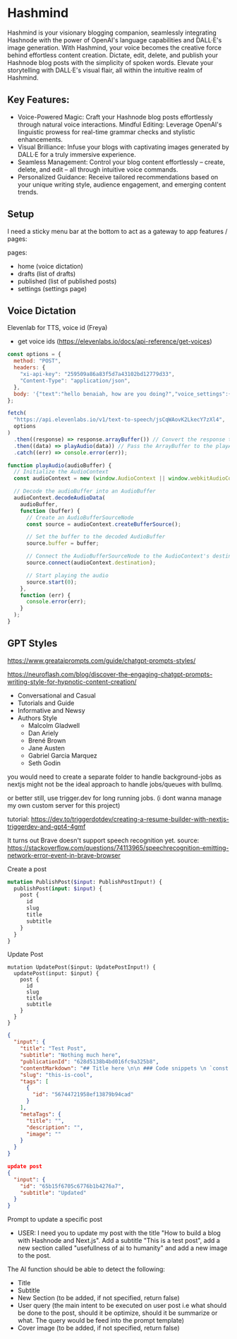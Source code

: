 # Hashmind

Hashmind is your visionary blogging companion, seamlessly integrating Hashnode with the power of OpenAI's language capabilities and DALL·E's image generation. With Hashmind, your voice becomes the creative force behind effortless content creation. Dictate, edit, delete, and publish your Hashnode blog posts with the simplicity of spoken words. Elevate your storytelling with DALL·E's visual flair, all within the intuitive realm of Hashmind.

## Key Features:

- Voice-Powered Magic: Craft your Hashnode blog posts effortlessly through natural voice interactions.
  Mindful Editing: Leverage OpenAI's linguistic prowess for real-time grammar checks and stylistic enhancements.
- Visual Brilliance: Infuse your blogs with captivating images generated by DALL·E for a truly immersive experience.
- Seamless Management: Control your blog content effortlessly – create, delete, and edit – all through intuitive voice commands.
- Personalized Guidance: Receive tailored recommendations based on your unique writing style, audience engagement, and emerging content trends.

## Setup

I need a sticky menu bar at the bottom to act as a gateway to app features / pages:

pages:

- home (voice dictation)
- drafts (list of drafts)
- published (list of published posts)
- settings (settings page)

## Voice Dictation

Elevenlab for TTS, voice id (Freya)

- get voice ids (https://elevenlabs.io/docs/api-reference/get-voices)

```js
const options = {
  method: "POST",
  headers: {
    "xi-api-key": "259509a86a83f5d7a43102bd12779d33",
    "Content-Type": "application/json",
  },
  body: '{"text":"hello benaiah, how are you doing?","voice_settings":{"similarity_boost":0,"stability":0}}',
};

fetch(
  "https://api.elevenlabs.io/v1/text-to-speech/jsCqWAovK2LkecY7zXl4",
  options
)
  .then((response) => response.arrayBuffer()) // Convert the response to an ArrayBuffer
  .then((data) => playAudio(data)) // Pass the ArrayBuffer to the playAudio function
  .catch((err) => console.error(err));

function playAudio(audioBuffer) {
  // Initialize the AudioContext
  const audioContext = new (window.AudioContext || window.webkitAudioContext)();

  // Decode the audioBuffer into an AudioBuffer
  audioContext.decodeAudioData(
    audioBuffer,
    function (buffer) {
      // Create an AudioBufferSourceNode
      const source = audioContext.createBufferSource();

      // Set the buffer to the decoded AudioBuffer
      source.buffer = buffer;

      // Connect the AudioBufferSourceNode to the AudioContext's destination (e.g., speakers)
      source.connect(audioContext.destination);

      // Start playing the audio
      source.start(0);
    },
    function (err) {
      console.error(err);
    }
  );
}
```

## GPT Styles

https://www.greataiprompts.com/guide/chatgpt-prompts-styles/

https://neuroflash.com/blog/discover-the-engaging-chatgpt-prompts-writing-style-for-hypnotic-content-creation/

- Conversational and Casual
- Tutorials and Guide
- Informative and Newsy
- Authors Style
  - Malcolm Gladwell
  - Dan Ariely
  - Brené Brown
  - Jane Austen
  - Gabriel Garcia Marquez
  - Seth Godin

you would need to create a separate folder to handle background-jobs as nextjs might not be the ideal approach to handle jobs/queues with bullmq.

or better still, use trigger.dev for long running jobs. (i dont wanna manage my own custom server for this project)

tutorial: https://dev.to/triggerdotdev/creating-a-resume-builder-with-nextjs-triggerdev-and-gpt4-4gmf

It turns out Brave doesn't support speech recognition yet.
source: https://stackoverflow.com/questions/74113965/speechrecognition-emitting-network-error-event-in-brave-browser

Create a post

```graphql
mutation PublishPost($input: PublishPostInput!) {
  publishPost(input: $input) {
    post {
      id
      slug
      title
      subtitle
    }
  }
}
```

Update Post

```gql
mutation UpdatePost($input: UpdatePostInput!) {
  updatePost(input: $input) {
    post {
      id
      slug
      title
      subtitle
    }
  }
}
```

```json
{
  "input": {
    "title": "Test Post",
    "subtitle": "Nothing much here",
    "publicationId": "628d5138b4bd016fc9a325b8",
    "contentMarkdown": "## Title here \n\n ### Code snippets \n `const a = 24;`",
    "slug": "this-is-cool",
    "tags": [
      {
        "id": "56744721958ef13879b94cad"
      }
    ],
    "metaTags": {
      "title": "",
      "description": "",
      "image": ""
    }
  }
}

update post
{
  "input": {
    "id": "65b15f6705c6776b1b4276a7",
    "subtitle": "Updated"
  }
}
```

Prompt to update a specific post

- USER: I need you to update my post with the title "How to build a blog with Hashnode and Next.js". Add a subtitle "This is a test post", add a new section called "usefullness of ai to humanity" and add a new image to the post.

The AI function should be able to detect the following:

- Title
- Subtitle
- New Section (to be added, if not specified, return false)
- User query (the main intent to be executed on user post i.e what should be done to the post, should it be optimize, should it be summarize or what. The query would be feed into the prompt template)
- Cover image (to be added, if not specified, return false)
